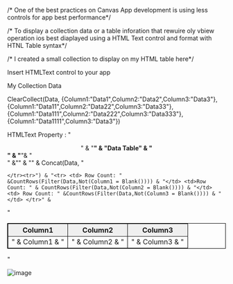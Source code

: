 /* One of the best practices on Canvas App development is using less controls for app best performance*/

/* To display a collection data or a table inforation that rewuire oly vbiew operation ios best diaplayed using a HTML Text control and format with HTNL Table syntax*/

/* I created a small collection to display on my HTML table here*/

Insert HTMLText control to your app 

My Collection Data 

ClearCollect(Data, {Column1:"Data1",Column2:"Data2",Column3:"Data3"},{Column1:"Data11",Column2:"Data22",Column3:"Data33"},{Column1:"Data111",Column2:"Data222",Column3:"Data333"}, {Column1:"Data1111",Column3:"Data3"})


 HTMLText Property : 
 "<center>" & "<b>" & "Data Table" &   "</center>"  & "</b>"&  "<br>" &"<table width='100%' border='1' cellpadding='4' style='border:1px solid black; border-collapse:collapse'>" & "<tr style='background-color:#efefef'>
         <th>Column1 </th> <th> Column2 </th> <th> Column3 </th> 
     </tr> <tr>" &
         Concat(Data,
             "<td>" & Column1 & " </td>
              <td>" & Column2 & " </td>
                <td>" & Column3 & " </td>
 

    </tr><tr>") & "<tr> <td> Row Count: " &CountRows(Filter(Data,Not(Column1 = Blank()))) & "</td> <td>Row Count: " & CountRows(Filter(Data,Not(Column2 = Blank()))) & "</td> <td> Row Count: " &CountRows(Filter(Data,Not(Column3 = Blank()))) & "</td> </tr>" & 

"</table>" 

![image](https://github.com/GeeksDam/PowerApps/assets/98710158/9629f45c-32c0-49cb-b20e-baebb1c52d09)



